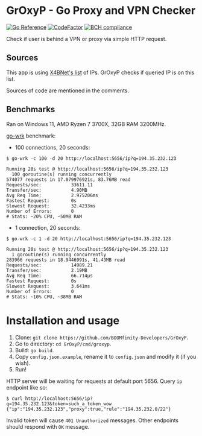 # GrOxyP - Go Proxy and VPN Checker

[![Go Reference](https://pkg.go.dev/badge/github.com/BOOMfinity-Developers/GrOxyP.svg)](https://pkg.go.dev/github.com/BOOMfinity-Developers/GrOxyP)
[![CodeFactor](https://www.codefactor.io/repository/github/boomfinity-developers/groxyp/badge)](https://www.codefactor.io/repository/github/boomfinity-developers/groxyp)
[![BCH compliance](https://bettercodehub.com/edge/badge/BOOMfinity-Developers/GrOxyP?branch=master)](https://bettercodehub.com/)

Check if user is behind a VPN or proxy via simple HTTP request.

## Sources

This app is using [X4BNet's list](https://github.com/X4BNet/lists_vpn) of IPs. GrOxyP checks if queried IP is on this
list.

Sources of code are mentioned in the comments.

## Benchmarks

Ran on Windows 11, AMD Ryzen 7 3700X, 32GB RAM 3200MHz.

[go-wrk](https://github.com/tsliwowicz/go-wrk) benchmark:

- 100 connections, 20 seconds:

```shell
$ go-wrk -c 100 -d 20 http://localhost:5656/ip?q=194.35.232.123

Running 20s test @ http://localhost:5656/ip?q=194.35.232.123
  100 goroutine(s) running concurrently
574077 requests in 17.079976921s, 83.76MB read
Requests/sec:           33611.11
Transfer/sec:           4.90MB
Avg Req Time:           2.975206ms
Fastest Request:        0s
Slowest Request:        32.4233ms
Number of Errors:       0
# Stats: ~20% CPU, ~50MB RAM
```

- 1 connection, 20 seconds:

```shell
$ go-wrk -c 1 -d 20 http://localhost:5656/ip?q=194.35.232.123

Running 20s test @ http://localhost:5656/ip?q=194.35.232.123
  1 goroutine(s) running concurrently
283966 requests in 18.9446991s, 41.43MB read
Requests/sec:           14989.21
Transfer/sec:           2.19MB
Avg Req Time:           66.714µs
Fastest Request:        0s
Slowest Request:        3.641ms
Number of Errors:       0
# Stats: ~10% CPU, ~38MB RAM
```

# Installation and usage

1. Clone: `git clone https://github.com/BOOMfinity-Developers/GrOxyP`.
2. Go to directory: `cd GrOxyP/cmd/groxyp`.
3. Build: `go build`.
4. Copy `config.json.example`, rename it to `config.json` and modify it (if you wish).
5. Run!

HTTP server will be waiting for requests at default port 5656. Query `ip` endpoint like so:

```shell
$ curl http://localhost:5656/ip?q=194.35.232.123&token=such_a_token_wow
{"ip":"194.35.232.123","proxy":true,"rule":"194.35.232.0/22"}
```

Invalid token will cause `401 Unauthorized` messages. Other endpoints should respond with `OK` message.
